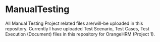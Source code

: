 # ManualTesting
All Manual Testing Project related files are/will-be uploaded in this repository. Currently I have uploaded Test Scenario, Test Cases, Test Execution (Document) files in this repository for OrangeHRM (Project 1).
